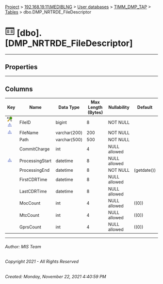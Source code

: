 #### 

[Project](../../../../index.md) > [192.168.19.11\\MEDIBLNG](../../../index.md) > [User databases](../../index.md) > [TIMM_DMP_TAP](../index.md) > [Tables](Tables.md) > dbo.DMP_NRTRDE_FileDescriptor

# ![Tables](../../../../Images/Table32.png) [dbo].[DMP_NRTRDE_FileDescriptor]

---

## <a name="#properties"></a>Properties



---

## <a name="#columns"></a>Columns

| Key | Name | Data Type | Max Length (Bytes) | Nullability | Default |
|---|---|---|---|---|---|
| [![Cluster Primary Key PK_DMP_NRTRDE_FileDescriptor: FileID](../../../../Images/pkcluster.png)](#indexes)[![Indexes IX_ProcessDateFileName](../../../../Images/Index.png)](#indexes) | FileID | bigint | 8 | NOT NULL |  |
| [![Indexes IX_ProcessDateFileName](../../../../Images/Index.png)](#indexes) | FileName | varchar(200) | 200 | NOT NULL |  |
|  | Path | varchar(500) | 500 | NOT NULL |  |
|  | CommitCharge | int | 4 | NULL allowed |  |
| [![Indexes IX_ProcessDateFileName](../../../../Images/Index.png)](#indexes) | ProcessingStart | datetime | 8 | NULL allowed |  |
|  | ProcessingEnd | datetime | 8 | NOT NULL | (getdate()) |
|  | FirstCDRTime | datetime | 8 | NULL allowed |  |
|  | LastCDRTime | datetime | 8 | NULL allowed |  |
|  | MocCount | int | 4 | NULL allowed | ((0)) |
|  | MtcCount | int | 4 | NULL allowed | ((0)) |
|  | GprsCount | int | 4 | NULL allowed | ((0)) |


---

###### Author:  MIS Team

###### Copyright 2021 - All Rights Reserved

###### Created: Monday, November 22, 2021 4:40:59 PM

